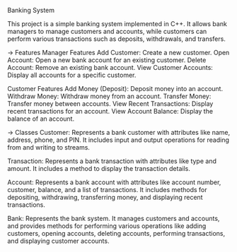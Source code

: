 Banking System

This project is a simple banking system implemented in C++. 
It allows bank managers to manage customers and accounts, while customers can perform various transactions 
such as deposits, withdrawals, and transfers.

-> Features
Manager Features
Add Customer: Create a new customer.
Open Account: Open a new bank account for an existing customer.
Delete Account: Remove an existing bank account.
View Customer Accounts: Display all accounts for a specific customer.

Customer Features
Add Money (Deposit): Deposit money into an account.
Withdraw Money: Withdraw money from an account.
Transfer Money: Transfer money between accounts.
View Recent Transactions: Display recent transactions for an account.
View Account Balance: Display the balance of an account.

-> Classes
Customer:
Represents a bank customer with attributes like name, address, phone, and PIN. It includes input and output operations for reading from and writing to streams.

Transaction:
Represents a bank transaction with attributes like type and amount. It includes a method to display the transaction details.

Account:
Represents a bank account with attributes like account number, customer, balance, and a list of transactions. 
It includes methods for depositing, withdrawing, transferring money, and displaying recent transactions.

Bank:
Represents the bank system. It manages customers and accounts, and provides methods for performing various operations like adding customers, opening accounts, deleting accounts, performing transactions, and displaying customer accounts.

